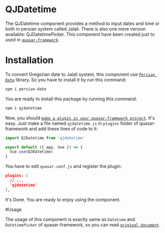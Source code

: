 # QJDatetime

The QJDatetime component provides a method to input dates and time or both in persian system called Jalali. There is also one more version available: QJDatetimePicker.
This component have been created just to used in [`quasar-framework`](https://quasar-framework.org).

# Installation

To convert Gregorian date to Jalali system, this component use [`Persian Date`](http://babakhani.github.io/PersianWebToolkit/doc/persian-date) library. So you have to install it by run this command:

```bash
npm i persian-date
``` 

You are ready to install this package by running this command:
```bash
npm i qjdatetime
```

Now, you should [`make a plugin in your quasar-framework project`](https://quasar-framework.org/guide/app-plugins.html). It's easy.
Just make a file named `qjdatetime.js` in `plugins` folder of quasar-framework and add these lines of code to it:
```javascript
import QJDatetime from 'qjdatetime'

export default ({ app, Vue }) => {
  Vue.use(QJDatetime)
}
```

You have to edit `quasar.conf.js` and register the plugin:
```json
plugins: [
  // ...
  'qjdatetime'
],
```

It's Done. You are ready to enjoy using the component.

#Usage

The usage of this component is exactly same as `Datetime` and `DatetimePicker` of quasar-framework, so you can read [`original document`](https://quasar-framework.org/components/datetime-input.html).

